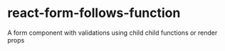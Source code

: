# react-form-follows-function
A form component with validations using child child functions or render props
